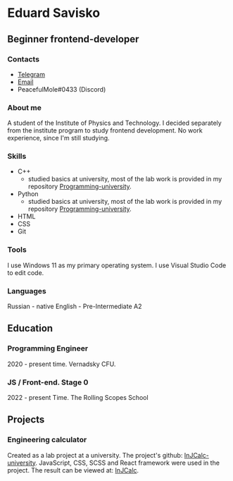 # Eduard Savisko

## Beginner frontend-developer

### Contacts

- [Telegram](https://executeKitty.t.me)
- [Email](mailto:PeacefulMole@yandex.ru)
- PeacefulMole#0433 (Discord)

### About me

A student of the Institute of Physics and Technology. I decided separately from the institute program to study frontend development. No work experience, since I'm still studying.

### Skills

- C++
  - studied basics at university, most of the lab work is provided in my repository [Programming-university](https://github.com/PeacefulMole/Programming-university).
- Python
  - studied basics at university, most of the lab work is provided in my repository [Programming-university](https://github.com/PeacefulMole/Programming-university).
- HTML
- CSS
- Git

### Tools

I use Windows 11 as my primary operating system. I use Visual Studio Code to edit code.

### Languages

Russian - native
English - Pre-Intermediate A2

## Education

### Programming Engineer

2020 - present time. Vernadsky СFU.

### JS / Front-end. Stage 0

2022 - present Time. The Rolling Scopes School

## Projects

### Engineering calculator

Created as a lab project at a university. The project's github: [InJCalc-university](https://github.com/PeacefulMole/InJCalc-university). JavaScript, CSS, SCSS and React framework were used in the project. The result can be viewed at: [InJCalc](https://inj-calcu-molech.vercel.app/).
